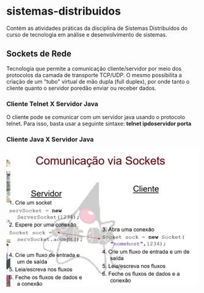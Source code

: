 # sistemas-distribuidos
Contém as atividades práticas da disciplina de Sistemas Distribuídos do curso de tecnologia em análise e desenvolvimento de sistemas.

## Sockets de Rede
Tecnologia que permite a comunicação cliente/servidor por meio dos protocolos da camada de transporte TCP/UDP. O mesmo possibilita a
criação de um "tubo" virtual de mão dupla (full duplex), por onde tanto o cliente quanto o servidor poredão enviar ou receber dados.

### Cliente Telnet X Servidor Java
O cliente pode se comunicar com um servidor java usando o protocolo telnet. Para isso, basta usar a seguinte sintaxe:
<b> telnet ipdoservidor porta </b>

### Cliente Java X Servidor Java

<img src="https://github.com/MarcosJuunioor/sistemas-distribuidos/blob/master/comunicacao-via-sockets.png" />

